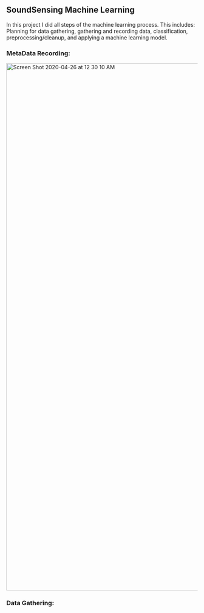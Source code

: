 ## SoundSensing Machine Learning

In this project I did all steps of the machine learning process.  This includes: Planning for data gathering, gathering and recording data, classification, preprocessing/cleanup, and applying a machine learning model.


### MetaData Recording:
<img width="1390" alt="Screen Shot 2020-04-26 at 12 30 10 AM" src="https://user-images.githubusercontent.com/57355719/80292252-8a457880-8755-11ea-82e9-b7c86b24ca19.png">

### Data Gathering:
